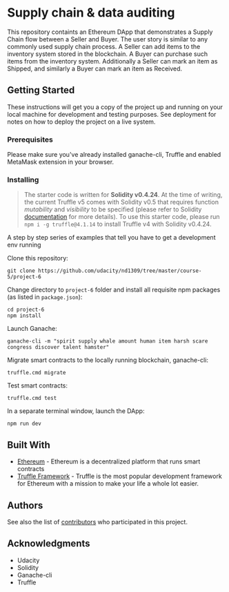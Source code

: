 # Supply chain & data auditing

This repository containts an Ethereum DApp that demonstrates a Supply Chain flow between a Seller and Buyer. The user story is similar to any commonly used supply chain process. A Seller can add items to the inventory system stored in the blockchain. A Buyer can purchase such items from the inventory system. Additionally a Seller can mark an item as Shipped, and similarly a Buyer can mark an item as Received.

## Getting Started

These instructions will get you a copy of the project up and running on your local machine for development and testing purposes. See deployment for notes on how to deploy the project on a live system.

### Prerequisites

Please make sure you've already installed ganache-cli, Truffle and enabled MetaMask extension in your browser.

### Installing

> The starter code is written for **Solidity v0.4.24**. At the time of writing, the current Truffle v5 comes with Solidity v0.5 that requires function *mutability* and *visibility* to be specified (please refer to Solidity [documentation](https://docs.soliditylang.org/en/v0.5.0/050-breaking-changes.html) for more details). To use this starter code, please run `npm i -g truffle@4.1.14` to install Truffle v4 with Solidity v0.4.24. 

A step by step series of examples that tell you have to get a development env running

Clone this repository:

```
git clone https://github.com/udacity/nd1309/tree/master/course-5/project-6
```

Change directory to ```project-6``` folder and install all requisite npm packages (as listed in ```package.json```):

```
cd project-6
npm install
```

Launch Ganache:

```
ganache-cli -m "spirit supply whale amount human item harsh scare congress discover talent hamster"
```

Migrate smart contracts to the locally running blockchain, ganache-cli:

```
truffle.cmd migrate
```

Test smart contracts:

```
truffle.cmd test
```

In a separate terminal window, launch the DApp:

```
npm run dev
```

## Built With

* [Ethereum](https://www.ethereum.org/) - Ethereum is a decentralized platform that runs smart contracts
* [Truffle Framework](http://truffleframework.com/) - Truffle is the most popular development framework for Ethereum with a mission to make your life a whole lot easier.


## Authors

See also the list of [contributors](https://github.com/your/project/contributors.md) who participated in this project.

## Acknowledgments

* Udacity
* Solidity
* Ganache-cli
* Truffle
